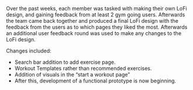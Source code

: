 Over the past weeks, each member was tasked with making their own LoFi design, and gaining feedback from at least 2 gym going users. Afterwards the team came back together and produced a final LoFi design with the feedback from the users as to which pages they liked the most. Afterwards an additional user feedback round was used to make any changes to the LoFi design. 

Changes included:
- Search bar addition to add exercise page.
- Workout Templates rather than recommended exercises.
- Addition of visuals in the “start a workout page”
- After this, development of a functional prototype is now beginning.